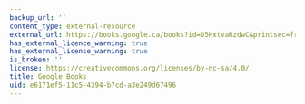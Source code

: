 ```yaml
---
backup_url: ''
content_type: external-resource
external_url: https://books.google.ca/books?id=D5HxtvaRzdwC&printsec=frontcover&dq=editions:PoPXry7Y-AEC&hl=en&sa=X&redir_esc=y#v=onepage&q&f=false
has_external_licence_warning: true
has_external_license_warning: true
is_broken: ''
license: https://creativecommons.org/licenses/by-nc-sa/4.0/
title: Google Books
uid: e6171ef5-11c5-4394-b7cd-a3e249d67496
---
```

